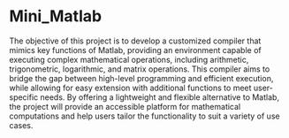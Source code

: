 # Mini_Matlab
The objective of this project is to develop a customized compiler that mimics key functions of Matlab, providing an environment capable of executing complex mathematical operations, including arithmetic, trigonometric, logarithmic, and matrix operations. This compiler aims to bridge the gap between high-level programming and efficient execution, while allowing for easy extension with additional functions to meet user-specific needs. By offering a lightweight and flexible alternative to Matlab, the project will provide an accessible platform for mathematical computations and help users tailor the functionality to suit a variety of use cases. 
